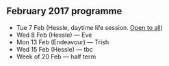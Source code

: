 ## February 2017 programme

* Tue 7 Feb (Hessle, daytime life session. <a href="/meetings#daytime-meetings--open-all-all">Open to all</a>)
* Wed 8 Feb (Hessle) — Eve
* Mon 13 Feb (Endeavour) — Trish
* Wed 15 Feb (Hessle) — tbc
* Week of 20 Feb — half term
